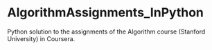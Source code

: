 # AlgorithmAssignments_InPython
Python solution to the assignments of the Algorithm course (Stanford University) in Coursera.

